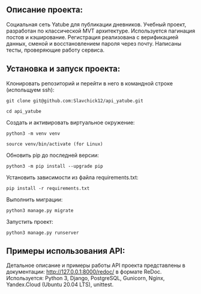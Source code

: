 ## Описание проекта:
Социальная сеть Yatube для публикации дневников. Учебный проект, разработан по классической MVT архитектуре. Используется пагинация постов и кэширование.
Регистрация реализована с верификацией данных, сменой и восстановлением пароля через почту.
Написаны тесты, проверяющие работу сервиса.

## Установка и запуск проекта:
Клонировать репозиторий и перейти в него в командной строке (испольщуем ssh):
```
git clone git@github.com:Slavchick12/api_yatube.git
```
```
cd api_yatube
```
Cоздать и активировать виртуальное окружение:
```
python3 -m venv venv
```
```
source venv/bin/activate (for Linux)
```
Обновить pip до последней версии:
```
python3 -m pip install --upgrade pip
```
Установить зависимости из файла requirements.txt:
```
pip install -r requirements.txt
```

Выполнить миграции:
```
python3 manage.py migrate
```
Запустить проект:
```
python3 manage.py runserver
```
## Примеры использования API:
Детальное описание и примеры работы API проекта представлены в 
документации: http://127.0.0.1:8000/redoc/ в формате ReDoc.
Используется:
Python 3, Django, PostgreSQL, Gunicorn, Nginx, Yandex.Cloud (Ubuntu 20.04 LTS), unittest.
